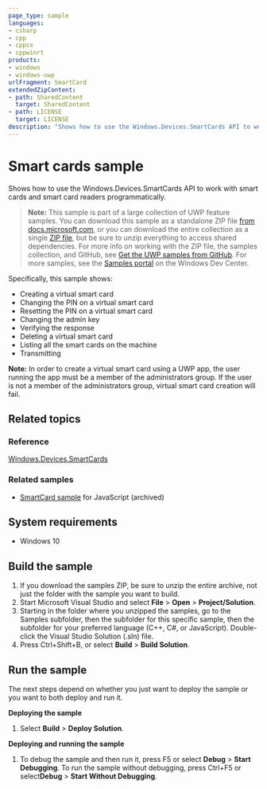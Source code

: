 ```yaml
---
page_type: sample
languages:
- csharp
- cpp
- cppcx
- cppwinrt
products:
- windows
- windows-uwp
urlFragment: SmartCard
extendedZipContent:
- path: SharedContent
  target: SharedContent
- path: LICENSE
  target: LICENSE
description: "Shows how to use the Windows.Devices.SmartCards API to work with smart cards and smart card readers programmatically."
---
```


<!---
  category: IdentitySecurityAndEncryption
  samplefwlink: http://go.microsoft.com/fwlink/p/?LinkId=620604
--->

# Smart cards sample

Shows how to use the Windows.Devices.SmartCards API to work with smart cards and smart card readers programmatically.

> **Note:** This sample is part of a large collection of UWP feature samples. 
> You can download this sample as a standalone ZIP file
> [from docs.microsoft.com](https://docs.microsoft.com/samples/microsoft/windows-universal-samples/smartcard/),
> or you can download the entire collection as a single
> [ZIP file](https://github.com/Microsoft/Windows-universal-samples/archive/master.zip), but be 
> sure to unzip everything to access shared dependencies. For more info on working with the ZIP file, 
> the samples collection, and GitHub, see [Get the UWP samples from GitHub](https://aka.ms/ovu2uq). 
> For more samples, see the [Samples portal](https://aka.ms/winsamples) on the Windows Dev Center. 

Specifically, this sample shows:

- Creating a virtual smart card
- Changing the PIN on a virtual smart card
- Resetting the PIN on a virtual smart card
- Changing the admin key
- Verifying the response
- Deleting a virtual smart card
- Listing all the smart cards on the machine
- Transmitting

**Note:**  In order to create a virtual smart card using a UWP app, the user running the app must be a member of the administrators group. If the user is not a member of the administrators group, virtual smart card creation will fail.

## Related topics

### Reference

[Windows.Devices.SmartCards](http://msdn.microsoft.com/library/windows/apps/dn263949)  

### Related samples

* [SmartCard sample](/archived/SmartCard/) for JavaScript (archived)

## System requirements

* Windows 10

Build the sample
----------------

1. If you download the samples ZIP, be sure to unzip the entire archive, not just the folder with the sample you want to build. 
2. Start Microsoft Visual Studio and select **File** \> **Open** \> **Project/Solution**.
3. Starting in the folder where you unzipped the samples, go to the Samples subfolder, then the subfolder for this specific sample, then the subfolder for your preferred language (C++, C#, or JavaScript). Double-click the Visual Studio Solution (.sln) file.
4. Press Ctrl+Shift+B, or select **Build** \> **Build Solution**.

Run the sample
--------------

The next steps depend on whether you just want to deploy the sample or you want to both deploy and run it.

**Deploying the sample**

1.  Select **Build** \> **Deploy Solution**.

**Deploying and running the sample**

1.  To debug the sample and then run it, press F5 or select **Debug** \> **Start Debugging**. To run the sample without debugging, press Ctrl+F5 or select**Debug** \> **Start Without Debugging**.
